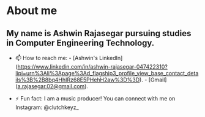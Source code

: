 # About me

## My name is Ashwin Rajasegar pursuing studies in Computer Engineering Technology.


- 📫 How to reach me: - [Ashwin's LinkedIn] (https://www.linkedin.com/in/ashwin-rajasegar-047422310?lipi=urn%3Ali%3Apage%3Ad_flagship3_profile_view_base_contact_details%3B%2B8bq4HhIRz68E5PHehH2aw%3D%3D). 
                       - [Gmail] (a.rajasegar.02@gmail.com).   

- ⚡ Fun fact: I am a music producer! You can connect with me on Instagram: @clutchkeyz_

